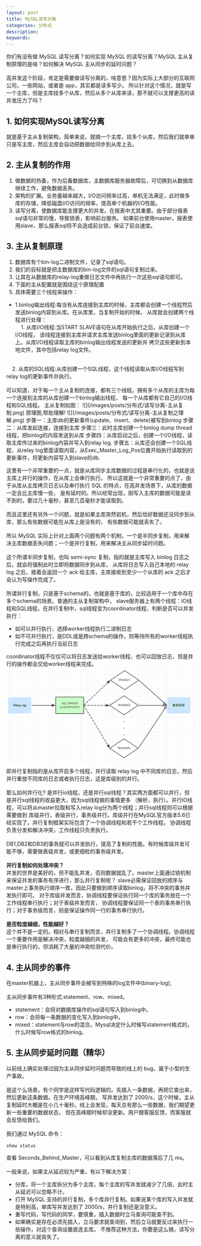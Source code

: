 ```yaml
---
layout: post
title: MySQL读写分离
categories: 分布式
description: 
keywords: 
---
```

你们有没有做 MySQL 读写分离？如何实现 MySQL 的读写分离？MySQL 主从复制原理的是啥？如何解决 MySQL 主从同步的延时问题？  
<br/>
高并发这个阶段，肯定是需要做读写分离的，啥意思？因为实际上大部分的互联网公司，一些网站，或者是 app，其实都是读多写少。
所以针对这个情况，就是写一个主库，但是主库挂多个从库，然后从多个从库来读，那不就可以支撑更高的读并发压力了吗？  
## 1. 如何实现MySQL读写分离
就是基于主从复制架构，简单来说，就搞一个主库，挂多个从库，然后我们就单单只是写主库，然后主库会自动把数据给同步到从库上去。
## 2. 主从复制的作用
1. 做数据的热备，作为后备数据库，主数据库服务器故障后，可切换到从数据库继续工作，避免数据丢失。  
2. 架构的扩展。业务量越来越大，I/O访问频率过高，单机无法满足，此时做多库的存储，降低磁盘I/O访问的频率，提高单个机器的I/O性能。  
3. 读写分离，使数据库能支撑更大的并发。在报表中尤其重要。由于部分报表sql语句非常的慢，导致锁表，影响前台服务。
如果前台使用master，报表使用slave，那么报表sql将不会造成前台锁，保证了前台速度。
## 3. 主从复制原理
1. 数据库有个bin-log二进制文件，记录了sql语句。  
2. 我们的目标就是把主数据库的bin-log文件的sql语句复制过来。  
3. 让其在从数据库的relay-log重做日志文件中再执行一次这些sql语句即可。  
4. 下面的主从配置就是围绕这个原理配置  
5. 具体需要三个线程来操作：  

- 1.binlog输出线程:每当有从库连接到主库的时候，主库都会创建一个线程然后发送binlog内容到从库。在从库里，当复制开始的时候，
从库就会创建两个线程进行处理：  
&nbsp;&nbsp;&nbsp; 1. 从库I/O线程:当START SLAVE语句在从库开始执行之后，从库创建一个I/O线程，
该线程连接到主库并请求主库发送binlog里面的更新记录到从库上。从库I/O线程读取主库的binlog输出线程发送的更新并
拷贝这些更新到本地文件，其中包括relay log文件。  
<br/>
&nbsp;&nbsp;&nbsp; 2. 从库的SQL线程:从库创建一个SQL线程，这个线程读取从库I/O线程写到relay log的更新事件并执行。
<br/>
<br/>
可以知道，对于每一个主从复制的连接，都有三个线程。拥有多个从库的主库为每一个连接到主库的从库创建一个binlog输出线程，
每一个从库都有它自己的I/O线程和SQL线程。
主从复制如图：  
![](/images/posts/分布式/读写分离-主从复制.png)  
原理图,帮助理解!   
![](/images/posts/分布式/读写分离-主从复制之理解.png)  
步骤一：主库db的更新事件(update、insert、delete)被写到binlog  
步骤二：从库发起连接，连接到主库  
步骤三：此时主库创建一个binlog dump thread线程，把binlog的内容发送到从库  
步骤四：从库启动之后，创建一个I/O线程，读取主库传过来的binlog内容并写入到relay log.  
步骤五：从库还会创建一个SQL线程，从relay log里面读取内容，从Exec_Master_Log_Pos位置开始执行读取到的更新事件，将更新内容写入到slave的db.

这里有一个非常重要的一点，就是从库同步主库数据的过程是串行化的，也就是说主库上并行的操作，在从库上会串行执行。
所以这就是一个非常重要的点了，由于从库从主库拷贝日志以及串行执行 SQL 的特点，在高并发场景下，从库的数据一定会比主库慢一些，
是有延时的。所以经常出现，刚写入主库的数据可能是读不到的，要过几十毫秒，甚至几百毫秒才能读取到。  
<br/>
而且这里还有另外一个问题，就是如果主库突然宕机，然后恰好数据还没同步到从库，那么有些数据可能在从库上是没有的，
有些数据可能就丢失了。  
<br/>
所以 MySQL 实际上针对上面两个问题有两个机制，一个是半同步复制，用来解决主库数据丢失问题；一个是并行复制，用来解决主从同步延时问题。  
<br/>
这个所谓半同步复制，也叫 semi-sync 复制，指的就是主库写入 binlog 日志之后，就会将强制此时立即将数据同步到从库，
从库将日志写入自己本地的 relay log 之后，接着会返回一个 ack 给主库，主库接收到至少一个从库的 ack 之后才会认为写操作完成了。  
<br/>
所谓并行复制，只是基于schema的，也就是基于库的，比较适用于一个库中存在多个schema的场景。普通的主从复制架构中，
slave服务器上有两个线程：IO线程和SQL线程，在并行复制中，sql线程变为coordinator线程，判断是否可以并发执行：  

- 如可以并行执行，选择worker线程执行二进制日志  
- 如不可并行执行，是DDL或是跨schema的操作，则等待所有的worker线程执行完成之后再执行当前日志  

coordinator线程不仅仅可以将日志发送给worker线程，也可以回放日志，但是并行的操作都会交给worker线程来完成。  
![](/images/posts/分布式/读写分离-并行复制.png)  

即并行复制指的是从库开启多个线程，并行读取 relay log 中不同库的日志，然后并行重放不同库的日志或者执行日志，这是库级别的并行。  
<br/>
那么如何并行化? 是并行io线程，还是并行sql线程？其实两方面都可以并行，但是并行sql线程的收益更大，因为sql线程做的事情更多
（解析，执行）。并行IO线程，可以将从master拉取和写入relay log分为两个线程；并行sql线程则可以根据需要做到
库级并行，表级并行，事务级并行。库级并行在MySQL官方版本5.6已经实现了。并行复制框架实际包含了一个协调线程和若干个工作线程。
协调线程负责分发和解决冲突，工作线程只负责执行。  
<br/>
DB1,DB2和DB3的事务就可以并发执行，提高了复制的性能。有时候库级并发可能不够，需要做表级并发，或更细粒的事务级并发。  
<br/>
**并行复制如何处理冲突？**  
   并发的世界是美好的，但不能乱并发，否则数据就乱了。master上面通过锁机制来保证并发的事务有序进行，那么并行复制呢？
   slave必需保证回放的顺序与master上事务执行顺序一致，因此只要做到顺序读取binlog，将不冲突的事务并发执行即可。
   对于库级并发而言，协调线程要保证执行同一个库的事务放在一个工作线程串行执行；对于表级并发而言，
   协调线程要保证同一个表的事务串行执行；对于事务级而言，则是保证操作同一行的事务串行执行。  
<br/>
**是否粒度越细，性能越好？**  
这个并不是一定的。相对与串行复制而言，并行复制多了一个协调线程。协调线程一个重要作用是解决冲突，粒度越细的并发，
可能会有更多的冲突，最终可能也是串行执行的，但消耗了大量的冲突检测代价。
## 4. 主从同步的事件
在master机器上，主从同步事件会被写到特殊的log文件中(binary-log);  
<br/>
主从同步事件有3种形式:statement、row、mixed。  
- statement：会将对数据库操作的sql语句写入到binlog中。  
- row：会将每一条数据的变化写入到binlog中。  
- mixed：statement与row的混合。Mysql决定什么时候写statement格式的，什么时候写row格式的binlog。  

## 5. 主从同步延时问题（精华）
以前线上确实处理过因为主从同步延时问题而导致的线上的 bug，属于小型的生产事故。  
<br/>
是这个么场景。有个同学是这样写代码逻辑的。先插入一条数据，再把它查出来，然后更新这条数据。在生产环境高峰期，
写并发达到了 2000/s，这个时候，主从复制延时大概是在小几十毫秒。线上会发现，每天总有那么一些数据，我们期望更新一些重要的数据状态，
但在高峰期时候却没更新。用户跟客服反馈，而客服就会反馈给我们。  
<br/>
我们通过 MySQL 命令：  

    show status
    
查看 Seconds_Behind_Master，可以看到从库复制主库的数据落后了几 ms。  
<br/>
一般来说，如果主从延迟较为严重，有以下解决方案：  

- 分库，将一个主库拆分为多个主库，每个主库的写并发就减少了几倍，此时主从延迟可以忽略不计。  
- 打开 MySQL 支持的并行复制，多个库并行复制。如果说某个库的写入并发就是特别高，单库写并发达到了 2000/s，并行复制还是没意义。  
- 重写代码，写代码的同学，要慎重，插入数据时立马查询可能查不到。  
- 如果确实是存在必须先插入，立马要求就查询到，然后立马就要反过来执行一些操作，对这个查询设置直连主库。
不推荐这种方法，你要是这么搞，读写分离的意义就丧失了。  
